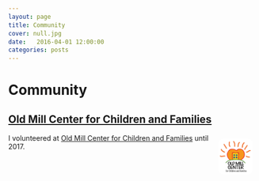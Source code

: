 ```yaml
---
layout: page
title: Community
cover: null.jpg
date:   2016-04-01 12:00:00
categories: posts
---
```


# Community

## [Old Mill Center for Children and Families]()
<img src="/assets/images/oldmillcenter.png" alt="Old Mill Center" style="float:right; width: 70px; -webkit-border-radius: 10px; -moz-border-radius: 10px; border-radius: 10px; margin: 10px 10px 10px 10px;"/>

I volunteered at [Old Mill Center for Children and Families](http://www.oldmillcenter.org/) until 2017.

